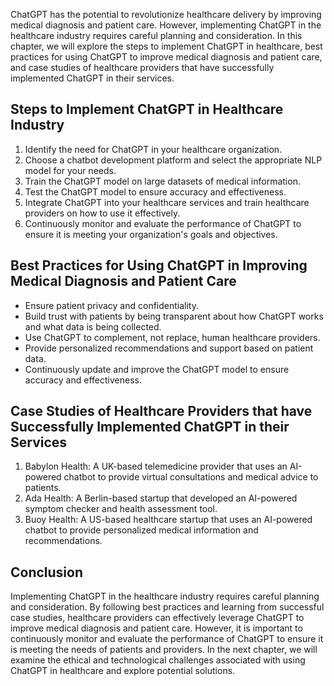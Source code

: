 
ChatGPT has the potential to revolutionize healthcare delivery by improving medical diagnosis and patient care. However, implementing ChatGPT in the healthcare industry requires careful planning and consideration. In this chapter, we will explore the steps to implement ChatGPT in healthcare, best practices for using ChatGPT to improve medical diagnosis and patient care, and case studies of healthcare providers that have successfully implemented ChatGPT in their services.

Steps to Implement ChatGPT in Healthcare Industry
-------------------------------------------------

1. Identify the need for ChatGPT in your healthcare organization.
2. Choose a chatbot development platform and select the appropriate NLP model for your needs.
3. Train the ChatGPT model on large datasets of medical information.
4. Test the ChatGPT model to ensure accuracy and effectiveness.
5. Integrate ChatGPT into your healthcare services and train healthcare providers on how to use it effectively.
6. Continuously monitor and evaluate the performance of ChatGPT to ensure it is meeting your organization's goals and objectives.

Best Practices for Using ChatGPT in Improving Medical Diagnosis and Patient Care
--------------------------------------------------------------------------------

* Ensure patient privacy and confidentiality.
* Build trust with patients by being transparent about how ChatGPT works and what data is being collected.
* Use ChatGPT to complement, not replace, human healthcare providers.
* Provide personalized recommendations and support based on patient data.
* Continuously update and improve the ChatGPT model to ensure accuracy and effectiveness.

Case Studies of Healthcare Providers that have Successfully Implemented ChatGPT in their Services
-------------------------------------------------------------------------------------------------

1. Babylon Health: A UK-based telemedicine provider that uses an AI-powered chatbot to provide virtual consultations and medical advice to patients.
2. Ada Health: A Berlin-based startup that developed an AI-powered symptom checker and health assessment tool.
3. Buoy Health: A US-based healthcare startup that uses an AI-powered chatbot to provide personalized medical information and recommendations.

Conclusion
----------

Implementing ChatGPT in the healthcare industry requires careful planning and consideration. By following best practices and learning from successful case studies, healthcare providers can effectively leverage ChatGPT to improve medical diagnosis and patient care. However, it is important to continuously monitor and evaluate the performance of ChatGPT to ensure it is meeting the needs of patients and providers. In the next chapter, we will examine the ethical and technological challenges associated with using ChatGPT in healthcare and explore potential solutions.
